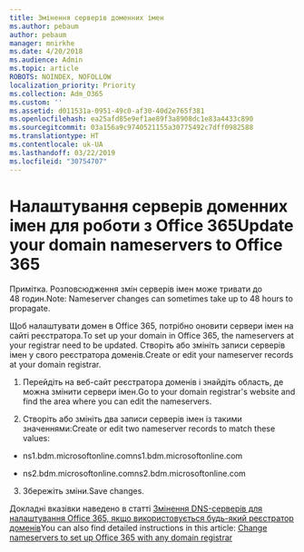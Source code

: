 ```yaml
---
title: Змінення серверів доменних імен
ms.author: pebaum
author: pebaum
manager: mnirkhe
ms.date: 4/20/2018
ms.audience: Admin
ms.topic: article
ROBOTS: NOINDEX, NOFOLLOW
localization_priority: Priority
ms.collection: Adm_O365
ms.custom: ''
ms.assetid: d011531a-0951-49c0-af30-40d2e765f381
ms.openlocfilehash: ea25afd85e9ef1ae89f3a8908dc1e83a4433c890
ms.sourcegitcommit: 03a156a9c9740521155a30775492c7dff0982588
ms.translationtype: HT
ms.contentlocale: uk-UA
ms.lasthandoff: 03/22/2019
ms.locfileid: "30754707"
---
```

# <a name="update-your-domain-nameservers-to-office-365"></a><span data-ttu-id="42d93-102">Налаштування серверів доменних імен для роботи з Office 365</span><span class="sxs-lookup"><span data-stu-id="42d93-102">Update your domain nameservers to Office 365</span></span>

<span data-ttu-id="42d93-103">Примітка. Розповсюдження змін серверів імен може тривати до 48 годин.</span><span class="sxs-lookup"><span data-stu-id="42d93-103">Note: Nameserver changes can sometimes take up to 48 hours to propagate.</span></span>
  
<span data-ttu-id="42d93-104">Щоб налаштувати домен в Office 365, потрібно оновити сервери імен на сайті реєстратора.</span><span class="sxs-lookup"><span data-stu-id="42d93-104">To set up your domain in Office 365, the nameservers at your registrar need to be updated.</span></span> <span data-ttu-id="42d93-105">Створіть або змініть записи серверів імен у свого реєстратора доменів.</span><span class="sxs-lookup"><span data-stu-id="42d93-105">Create or edit your nameserver records at your domain registrar.</span></span>
  
1. <span data-ttu-id="42d93-106">Перейдіть на веб-сайт реєстратора доменів і знайдіть область, де можна змінити сервери імен.</span><span class="sxs-lookup"><span data-stu-id="42d93-106">Go to your domain registrar's website and find the area where you can edit the nameservers.</span></span>
    
2. <span data-ttu-id="42d93-107">Створіть або змініть два записи серверів імен із такими значеннями:</span><span class="sxs-lookup"><span data-stu-id="42d93-107">Create or edit two nameserver records to match these values:</span></span>
    
  - <span data-ttu-id="42d93-108">ns1.bdm.microsoftonline.com</span><span class="sxs-lookup"><span data-stu-id="42d93-108">ns1.bdm.microsoftonline.com</span></span>
    
  - <span data-ttu-id="42d93-109">ns2.bdm.microsoftonline.com</span><span class="sxs-lookup"><span data-stu-id="42d93-109">ns2.bdm.microsoftonline.com</span></span>
    
3. <span data-ttu-id="42d93-110">Збережіть зміни.</span><span class="sxs-lookup"><span data-stu-id="42d93-110">Save changes.</span></span>
    
<span data-ttu-id="42d93-111">Докладні вказівки наведено в статті [Змінення DNS-серверів для налаштування Office 365, якщо використовується будь-який реєстратор доменів](https://support.office.com/article/Change-nameservers-at-any-domain-registrar-to-set-up-Office-365-a8b487a9-2a45-4581-9dc4-5d28a47010a2.aspx)</span><span class="sxs-lookup"><span data-stu-id="42d93-111">You can also find detailed instructions in this article: [Change nameservers to set up Office 365 with any domain registrar](https://support.office.com/article/Change-nameservers-at-any-domain-registrar-to-set-up-Office-365-a8b487a9-2a45-4581-9dc4-5d28a47010a2.aspx)</span></span>
  

